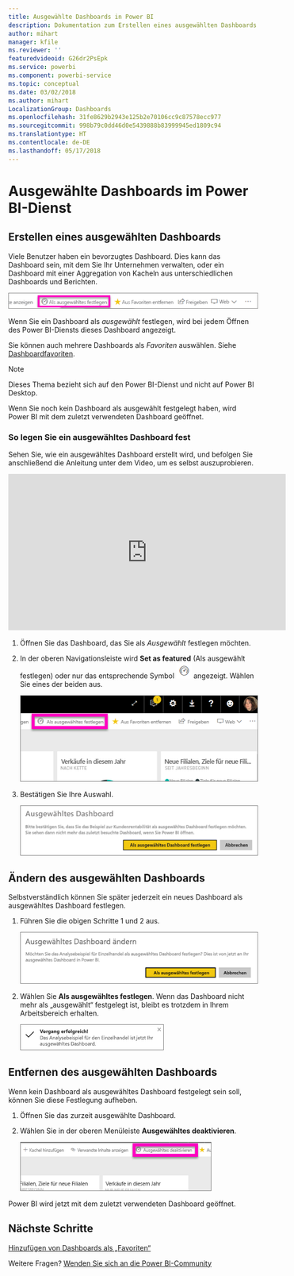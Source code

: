 ```yaml
---
title: Ausgewählte Dashboards in Power BI
description: Dokumentation zum Erstellen eines ausgewählten Dashboards im Power BI-Dienst
author: mihart
manager: kfile
ms.reviewer: ''
featuredvideoid: G26dr2PsEpk
ms.service: powerbi
ms.component: powerbi-service
ms.topic: conceptual
ms.date: 03/02/2018
ms.author: mihart
LocalizationGroup: Dashboards
ms.openlocfilehash: 31fe8629b2943e125b2e70106cc9c87578ecc977
ms.sourcegitcommit: 998b79c0dd46d0e5439888b83999945ed1809c94
ms.translationtype: HT
ms.contentlocale: de-DE
ms.lasthandoff: 05/17/2018
---
```

# <a name="featured-dashboards-in-power-bi-service"></a>Ausgewählte Dashboards im Power BI-Dienst
## <a name="create-a-featured-dashboard"></a>Erstellen eines ausgewählten Dashboards
Viele Benutzer haben ein bevorzugtes Dashboard.  Dies kann das Dashboard sein, mit dem Sie Ihr Unternehmen verwalten, oder ein Dashboard mit einer Aggregation von Kacheln aus unterschiedlichen Dashboards und Berichten.

![Symbol „Als ausgewählt festlegen“](media/service-dashboard-featured/power-bi-feature-nav.png)

Wenn Sie ein Dashboard als *ausgewählt* festlegen, wird bei jedem Öffnen des Power BI-Diensts dieses Dashboard angezeigt.  

Sie können auch mehrere Dashboards als *Favoriten* auswählen. Siehe [Dashboardfavoriten](service-dashboard-favorite.md).

> [!NOTE] 
>Dieses Thema bezieht sich auf den Power BI-Dienst und nicht auf Power BI Desktop.

Wenn Sie noch kein Dashboard als ausgewählt festgelegt haben, wird Power BI mit dem zuletzt verwendeten Dashboard geöffnet.  

### <a name="to-set-a-dashboard-as-featured"></a>So legen Sie ein **ausgewähltes Dashboard** fest
Sehen Sie, wie ein ausgewähltes Dashboard erstellt wird, und befolgen Sie anschließend die Anleitung unter dem Video, um es selbst auszuprobieren.

<iframe width="560" height="315" src="https://www.youtube.com/embed/G26dr2PsEpk" frameborder="0" allowfullscreen></iframe>



1. Öffnen Sie das Dashboard, das Sie als *Ausgewählt* festlegen möchten. 
2. In der oberen Navigationsleiste wird **Set as featured** (Als ausgewählt festlegen) oder nur das entsprechende Symbol ![Symbol „ausgewählt“](media/service-dashboard-featured/power-bi-featured-icon.png) angezeigt. Wählen Sie eines der beiden aus.
   
    ![Symbol „Als ausgewählt festlegen“](media/service-dashboard-featured/power-bi-set-as-featured.png)
3. Bestätigen Sie Ihre Auswahl.
   
    ![Ausgewähltes Dashboard festlegen](media/service-dashboard-featured/power-bi-create-featured.png)

## <a name="change-the-featured-dashboard"></a>Ändern des ausgewählten Dashboards
Selbstverständlich können Sie später jederzeit ein neues Dashboard als ausgewähltes Dashboard festlegen.

1. Führen Sie die obigen Schritte 1 und 2 aus.
   
    ![Fenster „Ausgewähltes Dashboard ändern“](media/service-dashboard-featured/power-bi-change-feature.png)
2. Wählen Sie **Als ausgewähltes festlegen**. Wenn das Dashboard nicht mehr als „ausgewählt“ festgelegt ist, bleibt es trotzdem in Ihrem Arbeitsbereich erhalten.  
   
    ![Erfolgsmeldung](media/service-dashboard-featured/power-bi-success.png)

## <a name="remove-the-featured-dashboard"></a>Entfernen des ausgewählten Dashboards
Wenn kein Dashboard als ausgewähltes Dashboard festgelegt sein soll, können Sie diese Festlegung aufheben.

1. Öffnen Sie das zurzeit ausgewählte Dashboard.
2. Wählen Sie in der oberen Menüleiste **Ausgewähltes deaktivieren**.
   
    ![Ausgewähltes löschen](media/service-dashboard-featured/power-bi-unfeature.png)

Power BI wird jetzt mit dem zuletzt verwendeten Dashboard geöffnet.  

## <a name="next-steps"></a>Nächste Schritte
[Hinzufügen von Dashboards als „Favoriten“](service-dashboard-favorite.md)

Weitere Fragen? [Wenden Sie sich an die Power BI-Community](http://community.powerbi.com/)

